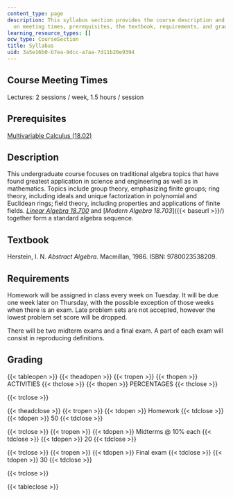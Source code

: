 ```yaml
---
content_type: page
description: This syllabus section provides the course description and information
  on meeting times, prerequisites, the textbook, requirements, and grading.
learning_resource_types: []
ocw_type: CourseSection
title: Syllabus
uid: 3a5e16b0-b7ea-9dcc-a7aa-7d11b20e9394
---
```


Course Meeting Times
--------------------

Lectures: 2 sessions / week, 1.5 hours / session

Prerequisites
-------------

[Multivariable Calculus (18.02)](/courses/18-02sc-multivariable-calculus-fall-2010)

Description
-----------

This undergraduate course focuses on traditional algebra topics that have found greatest application in science and engineering as well as in mathematics. Topics include group theory, emphasizing finite groups; ring theory, including ideals and unique factorization in polynomial and Euclidean rings; field theory, including properties and applications of finite fields. [_Linear Algebra 18.700_](/courses/18-700-linear-algebra-fall-2013) and [_Modern Algebra 18.703_]({{< baseurl >}}/) together form a standard algebra sequence.

Textbook
--------

Herstein, I. N. _Abstract Algebra_. Macmillan, 1986. ISBN: 9780023538209.

Requirements
------------

Homework will be assigned in class every week on Tuesday. It will be due one week later on Thursday, with the possible exception of those weeks when there is an exam. Late problem sets are not accepted, however the lowest problem set score will be dropped.

There will be two midterm exams and a final exam. A part of each exam will consist in reproducing definitions.

Grading
-------

{{< tableopen >}}
{{< theadopen >}}
{{< tropen >}}
{{< thopen >}}
ACTIVITIES
{{< thclose >}}
{{< thopen >}}
PERCENTAGES
{{< thclose >}}

{{< trclose >}}

{{< theadclose >}}
{{< tropen >}}
{{< tdopen >}}
Homework
{{< tdclose >}}
{{< tdopen >}}
50
{{< tdclose >}}

{{< trclose >}}
{{< tropen >}}
{{< tdopen >}}
Midterms @ 10% each
{{< tdclose >}}
{{< tdopen >}}
20
{{< tdclose >}}

{{< trclose >}}
{{< tropen >}}
{{< tdopen >}}
Final exam
{{< tdclose >}}
{{< tdopen >}}
30
{{< tdclose >}}

{{< trclose >}}

{{< tableclose >}}